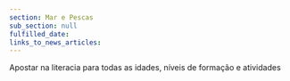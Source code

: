 ```yaml
---
section: Mar e Pescas
sub_section: null
fulfilled_date:
links_to_news_articles:
---
```


Apostar na literacia para todas as idades, níveis de formação e atividades